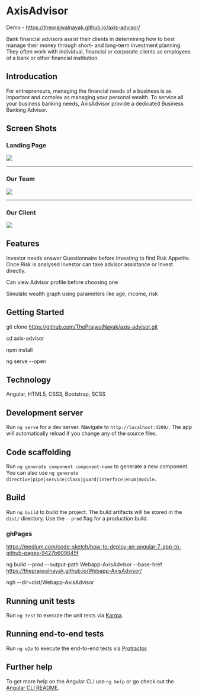# AxisAdvisor

Demo -  https://theprajwalnayak.github.io/axis-advisor/

Bank financial advisors assist their clients in determining how to best manage their money through short- and long-term investment planning. They often work with individual, financial or corporate clients as employees of a bank or other financial institution.


## Introducation

For entrepreneurs, managing the financial needs of a business is as important and complex as managing your personal wealth. To service all your business banking needs, AxisAdvisor provide a dedicated Business Banking Advisor.
  
## Screen Shots

### Landing Page
![](./ScreenShots/Landing%20Page.png)

---

### Our Team
![](./ScreenShots/Our%20Team.png)

---

### Our Client
![](./ScreenShots/Our%20Client.png)


## Features
Investor needs answer Questionnaire before Investing to find Risk Appetite. Once Risk is analysed Investor can take advisor assistance or Invest directly.

Can view Advisor profile before choosing one

Simulate wealth graph using parameters like age, income, risk 

## Getting Started

git clone https://github.com/ThePrajwalNayak/axis-advisor.git

cd axis-advisor

npm install

ng serve --open

## Technology

Angular, HTML5, CSS3, Bootstrap, SCSS

## Development server

Run `ng serve` for a dev server. Navigate to `http://localhost:4200/`. The app will automatically reload if you change any of the source files.

## Code scaffolding

Run `ng generate component component-name` to generate a new component. You can also use `ng generate directive|pipe|service|class|guard|interface|enum|module`.

## Build

Run `ng build` to build the project. The build artifacts will be stored in the `dist/` directory. Use the `--prod` flag for a production build.

### ghPages

https://medium.com/code-sketch/how-to-deploy-an-angular-7-app-to-github-pages-9427b609645f

ng build --prod --output-path Webapp-AxisAdvisor --base-href https://theprajwalnayak.github.io/Webapp-AxisAdvisor/

ngh --dir=dist/Webapp-AxisAdvisor


## Running unit tests

Run `ng test` to execute the unit tests via [Karma](https://karma-runner.github.io).

## Running end-to-end tests

Run `ng e2e` to execute the end-to-end tests via [Protractor](http://www.protractortest.org/).

## Further help

To get more help on the Angular CLI use `ng help` or go check out the [Angular CLI README](https://github.com/angular/angular-cli/blob/master/README.md).
